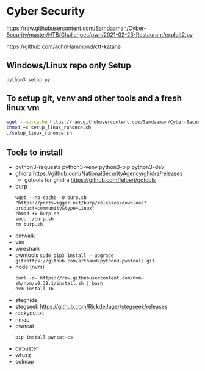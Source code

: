# Cyber Security

https://raw.githubusercontent.com/Samdaaman/Cyber-Security/master/HTB/Challenges/pwn/2021-02-23-Restaurant/exploit2.py

https://github.com/JohnHammond/ctf-katana

## Windows/Linux repo only Setup
```
python3 setup.py
```

## To setup git, venv and other tools and a fresh linux vm
```bash
wget --no-cache https://raw.githubusercontent.com/Samdaaman/Cyber-Security/master/setup_linux_runonce.sh
chmod +x setup_linux_runonce.sh
./setup_linux_runonce.sh
```

## Tools to install
- python3-requests python3-venv python3-pip python3-dev
- ghidra  https://github.com/NationalSecurityAgency/ghidra/releases
  - gotools for ghidra https://github.com/felberj/gotools
- burp
    ```
    wget --no-cache -O burp.sh "https://portswigger.net/burp/releases/download?product=community&type=Linux"
    chmod +x burp.sh
    sudo ./burp.sh
    rm burp.sh
    ```
- binwalk
- vim
- wireshark
- pwntools ```sudo pip3 install --upgrade git+https://github.com/arthaud/python3-pwntools.git```
- node (nvm)
    ```
    curl -o- https://raw.githubusercontent.com/nvm-sh/nvm/v0.39.1/install.sh | bash
    nvm install 16
    ```
- steghide
- stegseek https://github.com/RickdeJager/stegseek/releases
- rockyou.txt
- nmap
- pwncat
    ```
    pip install pwncat-cs
    ```
- dirbuster
- wfuzz
- sqlmap
